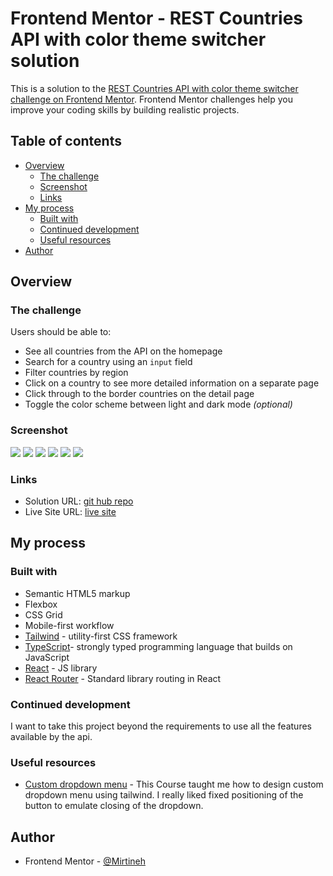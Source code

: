 # Frontend Mentor - REST Countries API with color theme switcher solution

This is a solution to the [REST Countries API with color theme switcher challenge on Frontend Mentor](https://www.frontendmentor.io/challenges/rest-countries-api-with-color-theme-switcher-5cacc469fec04111f7b848ca). Frontend Mentor challenges help you improve your coding skills by building realistic projects.

## Table of contents

- [Overview](#overview)
  - [The challenge](#the-challenge)
  - [Screenshot](#screenshot)
  - [Links](#links)
- [My process](#my-process)
  - [Built with](#built-with)
  - [Continued development](#continued-development)
  - [Useful resources](#useful-resources)
- [Author](#author)

## Overview

### The challenge

Users should be able to:

- See all countries from the API on the homepage
- Search for a country using an `input` field
- Filter countries by region
- Click on a country to see more detailed information on a separate page
- Click through to the border countries on the detail page
- Toggle the color scheme between light and dark mode _(optional)_

### Screenshot

![](.screenshots/homepage-light-screenshot.png)
![](./screenshots/homepage-dark-screenshot.png)
![](./screenshots/detail-desktop-light.png)
![](./screenshots/detail-desktop-dark.png)
![](./screenshots/detail-mobile-light.png)
![](./screenshots/detail-mobile-dark.png)

### Links

- Solution URL: [git hub repo](https://github.com/Mirtineh/rest-countries)
- Live Site URL: [live site](https://mirtineh.github.io/rest-countries/)

## My process

### Built with

- Semantic HTML5 markup
- Flexbox
- CSS Grid
- Mobile-first workflow
- [Tailwind](https://tailwindcss.com/) - utility-first CSS framework
- [TypeScript](https://www.typescriptlang.org/)- strongly typed programming language that builds on JavaScript
- [React](https://reactjs.org/) - JS library
- [React Router](https://nextjs.org/) - Standard library routing in React

### Continued development

I want to take this project beyond the requirements to use all the features available by the api.

### Useful resources

- [Custom dropdown menu](https://www.youtube.com/watch?v=TQFW3AtrDw4) - This Course taught me how to design custom dropdown menu using tailwind. I really liked fixed positioning of the button to emulate closing of the dropdown.

## Author

- Frontend Mentor - [@Mirtineh](https://www.frontendmentor.io/profile/Mirtineh)
